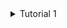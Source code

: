 <details>
<summary> Tutorial 1 </summary>

## Reflection 1
In developing my project, I implemented key coding standards to enhance readability, maintainability, and security:

1. **Clear Naming:** Variables and functions have clear, descriptive names, following camelCase in Java. This minimizes the need for comments by making the code self-explanatory.

2. **Effective Functions:** Functions are concise and focused on a single responsibility, reducing repetition and ensuring clarity. They avoid side effects and do not return null.

3. **Minimal Comments:** Comments are only added where necessary, such as explaining data formats or complex logic, instead of describing what the code does.

4. **Structured Code:** The code is organized using objects, repositories, services, and implementations for clear structure and separation of concerns.

5. **Feature Branch Workflow:** Development follows a "feature branch workflow," enhancing code safety by isolating changes until tested and reviewed.

For improvement, I identified the need for better secure coding practices:

1. **Enhanced Input Validation:** Beyond preventing runtime errors, more specific input validation and authentication/authorization mechanisms are necessary to protect against security threats.

2. **Robust Error Handling:** Anticipating potential errors and exceptions ensures smooth operation under various conditions.

Testing has increased confidence in the program's correctness. Effective testing covers expected behavior, error conditions, and edge cases, aiming for about 80% code coverage. Meaningful tests are essential for true robustness.

In summary, the focus has been on writing clear, maintainable, and secure code by following best practices and continuously improving. The goal is to develop functional, resilient, and manageable software.
</details>